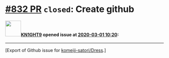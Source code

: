 # [\#832 PR](https://github.com/komeiji-satori/Dress/pull/832) `closed`: Create github

#### <img src="https://avatars.githubusercontent.com/u/59130537?v=4" width="50">[KN1GHT9](https://github.com/KN1GHT9) opened issue at [2020-03-01 10:20](https://github.com/komeiji-satori/Dress/pull/832):






-------------------------------------------------------------------------------



[Export of Github issue for [komeiji-satori/Dress](https://github.com/komeiji-satori/Dress).]
